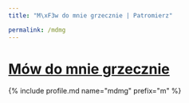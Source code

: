 ```yaml
---
title: "M\xF3w do mnie grzecznie | Patromierz"

permalink: /mdmg
---
```


# [Mów do mnie grzecznie](https://patronite.pl/mdmg)

{% include profile.md name="mdmg" prefix="m" %}
